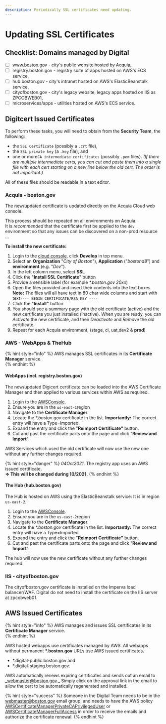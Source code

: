 ```yaml
---
description: Periodically SSL certificates need updating.
---
```


# Updating SSL Certificates

## Checklist: Domains managed by Digital

* [ ] www.boston.gov - city's public website hosted by Acquia,
* [ ] registry.boston.gov - registry suite of apps hosted on AWS's ECS service,
* [ ] hub.boston.gov - city's intranet hosted  on AWS's ElasticBeanstalk service,
* [ ] cityofboston.gov - city's legacy website, legacy apps hosted on IIS as ZPCOBWEB01,
* [ ] microservices/apps - utilities hosted on AWS's ECS service.

## Digitcert Issued Certificates

To perform these tasks, you will need to obtain from the **Security Team**, the following:

* the `SSL Certificate` \(possibly a `.crt` file\), 
* the `SSL private key` \(a `.key` file\), and
* one or more`CA intermediate certificates` \(possibly `.pem` files\).  _\(If there are multiple intermediate certs, you can cut and paste them into a single file with each cert starting on a new line below the old cert.  The order is not important.\)_

All of these files should be readable in a text editor.

### Acquia - boston.gov

The new/updated certificate is updated directly on the Acquia Cloud web console.

This process should be repeated on all environments on Acquia.    
It is _recommended_ that the certificate first be applied to the `dev` environment so that any issues can be discovered on a non-prod resource ...

**To install the new certificate:**

1. Login to the [cloud console](https://cloud.acquia.com/login), click **Develop** in top menu.
2. Select an **Organization** "_City of Boston_"\), **Application** \("_bostond8_"\) and **environment** \(e.g. "_Dev_"\).
3. In the left column menu, select **SSL**
4. Click the "**Install SSL Certificate**" button
5. Provide a sensible label \(for example _\*.boston.gov 20xx_\)
6. Open the files provided and insert their contents into the text boxes.  **Note:** The files will all have text in 80 char wide columns and start with text`---- BEGIN CERTIFICATE/RSA KEY ----` 
7. Click the "**Install"** button
8. You should see a summary page with the old certificate \(active\) and the new certificate you just installed \(inactive\). When you are ready, you can _Activate_ the new certificate, and then _Deactivate_ and _Remove_ the old certificate.
9. Repeat for each Acquia environment, \(stage, ci, uat,dev2 & **prod**\)

### AWS - WebApps & TheHub

{% hint style="info" %}
AWS manages SSL certificates in its **Certificate Manager** service.  
{% endhint %}

#### WebApps \(incl. registry.boston.gov\)

The new/updated Digicert certificate can be loaded into the AWS Certificate Manager and then applied to various services within AWS as required.

1. Login to the [AWSConsole](https://console.aws.amazon.com/).
2. Ensure you are in the `us-east-1`region
3. Navigate to the **Certificate Manager**.
4. Locate the _\*.boston.gov_ certificate in the list.  **Importantly:** The correct entry will have a Type=Imported.
5. Expand the entry and click the "**Reimport Certificate"** button.
6. Cut and past the certificate parts onto the page and click "**Review and Import**".

AWS Services which used the old certificate will now use the new one without any further changes required.

{% hint style="danger" %}
_04Oct2021_.  The registry app uses an AWS issued certificate.  
 **=&gt; This will be changed during 10/2021.**
{% endhint %}

#### The Hub \(hub.boston.gov\)

The Hub is hosted on AWS using the ElasticBeanstalk service: It is in region `us-east-2`.

1. Login to the [AWSConsole](https://console.aws.amazon.com/).
2. Ensure you are in the `us-east-2`region
3. Navigate to the **Certificate Manager**.
4. Locate the _\*.boston.gov_ certificate in the list.  **Importantly:** The correct entry will have a Type=Imported.
5. Expand the entry and click the "**Reimport Certificate"** button.
6. Cut and past the certificate parts onto the page and click "**Review and Import**".

The hub will now use the new certificate without any further changes required.

### IIS - cityofboston.gov

The cityofboston.gov certificate is installed on the Imperva load balancer/WAF.  Digital do not need to install the certificate on the IIS server at zpcobweb01.

## AWS Issued Certificates

{% hint style="info" %}
AWS manages and issues SSL certificates in its **Certificate Manager** service.  
{% endhint %}

AWS hosted webapps use certificates managed by AWS.  All webapps without permanent **\*.boston.gov** URLs use AWS issued certificates.

* \*.digital-public.boston.gov and 
* \*.digital-staging.boston.gov.

AWS automatically renews expiring certificates and sends out an email to _webmaster@boston.gov._  Simply click on the approval link in the email to allow the cert to be automatically regenerated and installed.

{% hint style="success" %}
Someone in the Digital Team needs to be in the webmaster@boston.gov email group, and needs to have the AWS policy [AWSCertificateManagerPrivateCAPrivilegedUser](https://console.aws.amazon.com/iam/home#/policies/arn:aws:iam::aws:policy/AWSCertificateManagerPrivateCAPrivilegedUser) or [AWSCertificateManagerFullAccess](https://console.aws.amazon.com/iam/home#/policies/arn:aws:iam::aws:policy/AWSCertificateManagerFullAccess) in order to receive the emails and authorize the certificate renewal.
{% endhint %}

